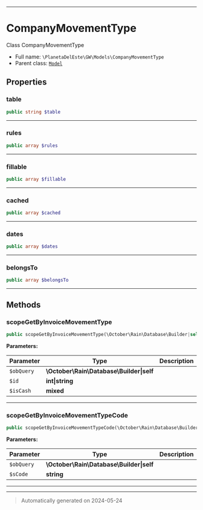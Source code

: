 ***

# CompanyMovementType

Class CompanyMovementType



* Full name: `\PlanetaDelEste\GW\Models\CompanyMovementType`
* Parent class: [`Model`](../../../Model.md)



## Properties


### table



```php
public string $table
```






***

### rules



```php
public array $rules
```






***

### fillable



```php
public array $fillable
```






***

### cached



```php
public array $cached
```






***

### dates



```php
public array $dates
```






***

### belongsTo



```php
public array $belongsTo
```






***

## Methods


### scopeGetByInvoiceMovementType



```php
public scopeGetByInvoiceMovementType(\October\Rain\Database\Builder|self $obQuery, int|string $id, mixed $isCash = true): \October\Rain\Database\Builder|self
```








**Parameters:**

| Parameter | Type | Description |
|-----------|------|-------------|
| `$obQuery` | **\October\Rain\Database\Builder&#124;self** |  |
| `$id` | **int&#124;string** |  |
| `$isCash` | **mixed** |  |





***

### scopeGetByInvoiceMovementTypeCode



```php
public scopeGetByInvoiceMovementTypeCode(\October\Rain\Database\Builder|self $obQuery, string $sCode): \October\Rain\Database\Builder|self
```








**Parameters:**

| Parameter | Type | Description |
|-----------|------|-------------|
| `$obQuery` | **\October\Rain\Database\Builder&#124;self** |  |
| `$sCode` | **string** |  |





***


***
> Automatically generated on 2024-05-24
